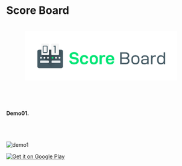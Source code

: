 # Score Board

<h1 align=center>
<img src="Logo/horizontal.png" width=80%>
</h1>

<br><br>

#### Demo01.
<br><br>

![demo1](https://github.com/superbderrick/ScoreBoard/blob/master/images/de.gif)


[![Get it on Google Play](http://developer.android.com/images/brand/en_generic_rgb_wo_60.png)](https://play.google.com/store/apps/details?id=io.github.superbderrick.scoreboard)
